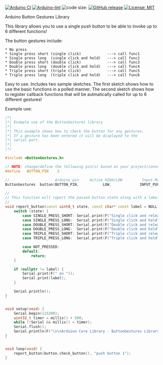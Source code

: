 [![Arduino CI](https://github.com/ripred/ButtonGestures/workflows/Arduino%20CI/badge.svg)](https://github.com/marketplace/actions/arduino_ci)
[![Arduino-lint](https://github.com/ripred/ButtonGestures/actions/workflows/arduino-lint.yml/badge.svg)](https://github.com/ripred/ButtonGestures/actions/workflows/arduino-lint.yml)
![code size:](https://img.shields.io/github/languages/code-size/ripred/ButtonGestures)
[![GitHub release](https://img.shields.io/github/release/ripred/ButtonGestures.svg?maxAge=3600)](https://github.com/ripred/ButtonGestures/releases)
[![License: MIT](https://img.shields.io/badge/license-MIT-blue.svg)](https://github.com/ripred/ButtonGestures/blob/master/LICENSE)

Arduino Button Gestures Library

This library allows you to use a single push button to be
able to invoke up to 6 different functions!

The button gestures include:

    * No press
    * Single press short (single click)            ---> call func1
    * Single press long  (single click and hold)   ---> call func2
    * Double press short (double click)            ---> call func3
    * Double press long  (double click and hold)   ---> call func4
    * Triple press short (triple click)            ---> call func5
    * Triple press long  (triple click and hold)   ---> call func6

Easy to use. Includes two sample sketches. The first sketch shows how to use the basic functions in a polled manner. The second sketch shows how to register callback functions that will be autmatically called for up to 6 different gestures!

Example use:
```cpp
/*\
|*| Example use of the ButtonGestures library
|*|
|*| This example shows how to check the button for any gestures.
|*| If a gesture has been entered it will be displayed to the
|*| serial port.
|*|
\*/

#include <ButtonGestures.h>

// NOTE: change/define the following pin(s) based on your project/connections
#define   BUTTON_PIN    2

//                     Arduino pin     Active HIGH/LOW         Input Mode
ButtonGestures  button(BUTTON_PIN,           LOW,             INPUT_PULLUP);

//
// This function will report the passed button state along with a label
//
void report_button(const uint8_t state, const char* const label = NULL)  {
    switch (state) {
        case SINGLE_PRESS_SHORT: Serial.print(F("Single click and release"));   break;
        case SINGLE_PRESS_LONG:  Serial.print(F("Single click and hold"));      break;
        case DOUBLE_PRESS_SHORT: Serial.print(F("Double click and release"));   break;
        case DOUBLE_PRESS_LONG:  Serial.print(F("Double click and hold"));      break;
        case TRIPLE_PRESS_SHORT: Serial.print(F("Triple click and release"));   break;
        case TRIPLE_PRESS_LONG:  Serial.print(F("Triple click and hold"));      break;

        case NOT_PRESSED:
        default:
            return;
    }

    if (nullptr != label) {
        Serial.print(F(" on "));
        Serial.print(label);
    }

    Serial.println();
}


void setup(void) {
    Serial.begin(115200);
    uint32_t timer = millis() + 500;
    while (!Serial && millis() < timer);
    Serial.flush();
    Serial.println(F("\n\nArduino Core Library - ButtonGestures Library Test"));
}


void loop(void) {
    report_button(button.check_button(), "push button 1");
}
```
